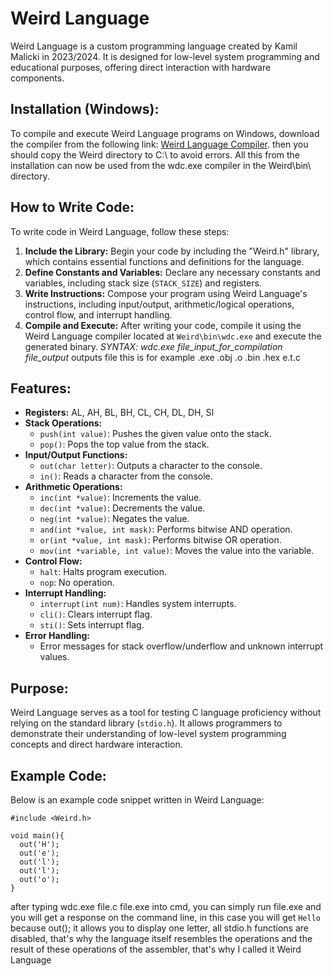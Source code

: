 # Weird Language

Weird Language is a custom programming language created by Kamil Malicki in 2023/2024. It is designed for low-level system programming and educational purposes, offering direct interaction with hardware components.

## Installation (Windows):

To compile and execute Weird Language programs on Windows, download the compiler from the following link: [Weird Language Compiler](https://drive.google.com/file/d/1Yt9O33U0uUXcv2mGu9yhgsScRsKNNga0/view?usp=drive_link).
then you should copy the Weird directory to C:\ to avoid errors. All this from the installation can now be used from the wdc.exe compiler in the Weird\bin\ directory.

## How to Write Code:

To write code in Weird Language, follow these steps:

1. **Include the Library:** Begin your code by including the "Weird.h" library, which contains essential functions and definitions for the language.
2. **Define Constants and Variables:** Declare any necessary constants and variables, including stack size (`STACK_SIZE`) and registers.
3. **Write Instructions:** Compose your program using Weird Language's instructions, including input/output, arithmetic/logical operations, control flow, and interrupt handling.
4. **Compile and Execute:** After writing your code, compile it using the Weird Language compiler located at `Weird\bin\wdc.exe` and execute the generated binary.
   *SYNTAX: wdc.exe file_input_for_compilation file_output* outputs file this is for example .exe .obj .o .bin .hex e.t.c

## Features:

- **Registers:** AL, AH, BL, BH, CL, CH, DL, DH, SI
- **Stack Operations:**
  - `push(int value)`: Pushes the given value onto the stack.
  - `pop()`: Pops the top value from the stack.
- **Input/Output Functions:**
  - `out(char letter)`: Outputs a character to the console.
  - `in()`: Reads a character from the console.
- **Arithmetic Operations:**
  - `inc(int *value)`: Increments the value.
  - `dec(int *value)`: Decrements the value.
  - `neg(int *value)`: Negates the value.
  - `and(int *value, int mask)`: Performs bitwise AND operation.
  - `or(int *value, int mask)`: Performs bitwise OR operation.
  - `mov(int *variable, int value)`: Moves the value into the variable.
- **Control Flow:** 
  - `halt`: Halts program execution.
  - `nop`: No operation.
- **Interrupt Handling:** 
  - `interrupt(int num)`: Handles system interrupts.
  - `cli()`: Clears interrupt flag.
  - `sti()`: Sets interrupt flag.
- **Error Handling:** 
  - Error messages for stack overflow/underflow and unknown interrupt values.

## Purpose:

Weird Language serves as a tool for testing C language proficiency without relying on the standard library (`stdio.h`). It allows programmers to demonstrate their understanding of low-level system programming concepts and direct hardware interaction.

## Example Code:

Below is an example code snippet written in Weird Language:

```weird
#include <Weird.h>

void main(){
  out('H');
  out('e');
  out('l');
  out('l');
  out('o');
}
```
after typing wdc.exe file.c file.exe into cmd, you can simply run file.exe and you will get a response on the command line, in this case you will get `Hello` because out(); it allows you to display one letter, all stdio.h functions are disabled, that's why the language itself resembles the operations and the result of these operations of the assembler, that's why I called it Weird Language
